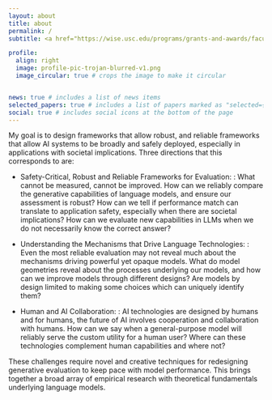 ```yaml
---
layout: about
title: about
permalink: /
subtitle: <a href="https://wise.usc.edu/programs/grants-and-awards/faculty/wise-gabilan-assistant-professorship/">Gabilan</a> Assistant Professor • <a href="https://cs.usc.edu/">USC Viterbi CS</a> • Associate Director of USC <a href="https://cais.usc.edu/">Center for AI and Society</a> • Amazon Visiting Academic • <a href="https://nlp.usc.edu">USC NLP</a>

profile:
  align: right
  image: profile-pic-trojan-blurred-v1.png
  image_circular: true # crops the image to make it circular


news: true # includes a list of news items
selected_papers: true # includes a list of papers marked as "selected={true}"
social: true # includes social icons at the bottom of the page
---
```


My goal is to design frameworks that allow robust, and reliable frameworks that allow AI systems to be broadly and safely deployed, especially in applications with societal implications. Three directions that this corresponds to are:

- Safety-Critical, Robust and Reliable Frameworks for Evaluation:
  : What cannot be measured, cannot be improved. How can we reliably compare the generative capabilities of language models, and ensure our assessment is robust? How can we tell if performance match can translate to application safety, especially when there are societal implications? How can we evaluate new capabilities in LLMs when we do not necessarily know the correct answer?

- Understanding the Mechanisms that Drive Language Technologies:
  : Even the most reliable evaluation may not reveal much about the mechanisms driving powerful yet opaque models. What do model geometries reveal about the processes underlying our models, and how can we improve models through different designs? Are models by design limited to making some choices which can uniquely identify them?

- Human and AI Collaboration:
  : AI technologies are designed by humans and for humans, the future of AI involves cooperation and collaboration with humans. How can we say when a general-purpose model will reliably serve the custom utility for a human user? Where can these technologies complement human capabilities and where not?

These challenges require novel and creative techniques for redesigning generative evaluation to keep pace with model performance. This brings together a broad array of empirical research with theoretical fundamentals underlying language models.


<!-- I am an Assistant Professor of [Computer Science in the USC Viterbi School of Engineering](https://www.cs.usc.edu/), where I lead the [DILL Lab 🌿](https://dill-lab.github.io/).
My research interests lie in the intersection of Natural Language Processing and Machine Learning, where I study language generation and generative evaluation, from a data-centric perspective.
I am newly appointed as an Associate Director of the [USC Center for AI and Society](https://cais.usc.edu/), where I additionally explore the impacts of language technologies on societal problems. -->

<!-- My research interests broadly span Natural Language Processing and Machine Learning, where I study the [estimation](https://arxiv.org/abs/2110.08420) of [dataset quality](https://arxiv.org/abs/2009.10795), the [(semi-)automatic](https://arxiv.org/abs/2201.05955) collection of impactful data, as well as [evaluating](https://arxiv.org/abs/2102.01454) how human biases [affect dataset construction](https://arxiv.org/abs/2111.07997) and model decisions. -->
<!-- via the [discovery](https://arxiv.org/abs/2103.01378) of [undesirable](https://arxiv.org/abs/2102.00086) [biases](https://arxiv.org/abs/1803.02324), including [social biases](https://arxiv.org/abs/2111.07997). The ultimate goal is advancing generalization not only via [bias reduction](https://arxiv.org/abs/2002.04108), but also via careful data curation, and [evaluation](https://arxiv.org/abs/2102.01454). -->


<!-- Previously, I was a postdoctoral investigator at the [Allen Institute for AI](https://allenai.org/) with [Yejin Choi](https://homes.cs.washington.edu/~yejin/).
I obtained my [PhD](/assets/pdf/swabha_thesis.pdf) from [Carnegie Mellon University](https://lti.cmu.edu/people/alumni/alumni-2019/swayamdipta-swabha.html), advised by [Noah Smith](https://nasmith.github.io/) and [Chris Dyer](http://www.cs.cmu.edu/~cdyer/).
During most of my PhD I was a visiting student at [UW](https://www.cs.washington.edu/).
I earned my MS from [Columbia University](https://www.cs.columbia.edu/), and my bachelors from [NIT Calicut](https://minerva.nitc.ac.in/) in India. -->


<!-- <hr/>

### [dill lab 🌿](https://dill-lab.github.io/)


<span style="color:var(--global-theme-color-contrast);font-weight:bold">I am actively recruiting <a href="https://dill-lab.github.io/opportunities/"> PhD students</a> to the <a href="https://dill-lab.github.io/">DILL lab</a> this Fall.</span>

<hr/> -->

